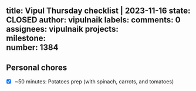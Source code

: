 title:	Vipul Thursday checklist | 2023-11-16
state:	CLOSED
author:	vipulnaik
labels:	
comments:	0
assignees:	vipulnaik
projects:	
milestone:	
number:	1384
--
## Personal chores

- [x] ~50 minutes: Potatoes prep (with spinach, carrots, and tomatoes)

